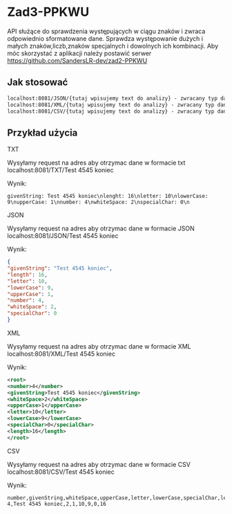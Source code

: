 # Zad3-PPKWU

API służące do sprawdzenia występujących w ciągu znaków i zwraca odpowiednio sformatowane dane.
Sprawdza występowanie dużych i małych znaków,liczb,znaków specjalnych i dowolnych ich kombinacji.
Aby móc skorzystać z aplikacji należy postawić serwer https://github.com/SandersLR-dev/zad2-PPKWU

## Jak stosować
```html
localhost:8081/JSON/{tutaj wpisujemy text do analizy} - zwracany typ danych to JSON
localhost:8081/XML/{tutaj wpisujemy text do analizy} - zwracany typ danych to XML
localhost:8081/CSV/{tutaj wpisujemy text do analizy} - zwracany typ danych to CSV
```

## Przykład użycia
TXT

Wysyłamy request na adres aby otrzymac dane w formacie txt
localhost:8081/TXT/Test 4545 koniec

Wynik:
```text
givenString: Test 4545 koniec\nlenght: 16\nletter: 10\nlowerCase: 9\nupperCase: 1\nnumber: 4\nwhiteSpace: 2\nspecialChar: 0\n
```


JSON

Wysyłamy request na adres aby otrzymac dane w formacie JSON
localhost:8081/JSON/Test 4545 koniec

Wynik:
```json
{
"givenString": "Test 4545 koniec",
"length": 16,
"letter": 10,
"lowerCase": 9,
"upperCase": 1,
"number": 4,
"whiteSpace": 2,
"specialChar": 0
}
```
XML

Wysyłamy request na adres aby otrzymac dane w formacie XML
localhost:8081/XML/Test 4545 koniec

Wynik:
```xml
<root>
<number>4</number>
<givenString>Test 4545 koniec</givenString>
<whiteSpace>2</whiteSpace>
<upperCase>1</upperCase>
<letter>10</letter>
<lowerCase>9</lowerCase>
<specialChar>0</specialChar>
<length>16</length>
</root>
```
CSV

Wysyłamy request na adres aby otrzymac dane w formacie CSV
localhost:8081/CSV/Test 4545 koniec

Wynik:
```text
number,givenString,whiteSpace,upperCase,letter,lowerCase,specialChar,length
4,Test 4545 koniec,2,1,10,9,0,16
```

